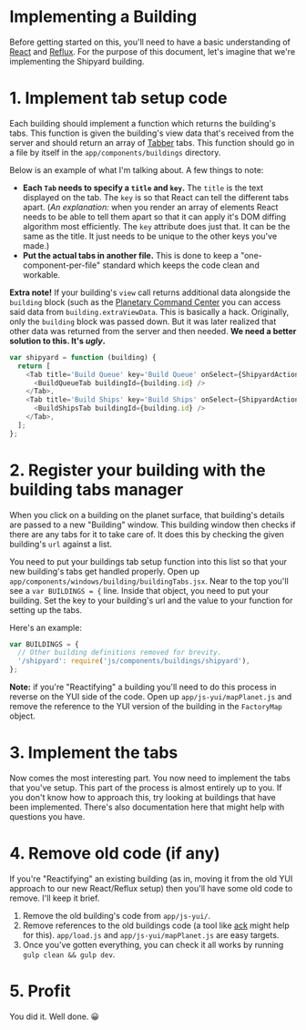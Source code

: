 # Implementing a Building

Before getting started on this, you'll need to have a basic understanding of [React](https://facebook.github.io/react/) and [Reflux](https://github.com/reflux/refluxjs). For the purpose of this document, let's imagine that we're implementing the Shipyard building.

# 1. Implement tab setup code

Each building should implement a function which returns the building's tabs. This function is given the building's view data that's received from the server and should return an array of [Tabber](../modules/tabber.md) tabs. This function should go in a file by itself in the `app/components/buildings` directory.

Below is an example of what I'm talking about. A few things to note:

- **Each `Tab` needs to specify a `title` and `key`.** The `title` is the text displayed on the tab. The `key` is so that React can tell the different tabs apart. (_An explanation:_ when you render an array of elements React needs to be able to tell them apart so that it can apply it's DOM diffing algorithm most efficiently. The `key` attribute does just that. It can be the same as the title. It just needs to be unique to the other keys you've made.)
- **Put the actual tabs in another file.** This is done to keep a "one-component-per-file" standard which keeps the code clean and workable.

**Extra note!** If your building's `view` call returns additional data alongside the `building` block (such as the [Planetary Command Center](<http://us1.lacunaexpanse.com/api/PlanetaryCommand.html#view_(_session_id%2C_building_id_)>) you can access said data from `building.extraViewData`. This is basically a hack. Originally, only the `building` block was passed down. But it was later realized that other data was returned from the server and then needed. **We need a better solution to this. It's _ugly_.**

```javascript
var shipyard = function (building) {
  return [
    <Tab title='Build Queue' key='Build Queue' onSelect={ShipyardActions.loadShipsBuildQueue}>
      <BuildQueueTab buildingId={building.id} />
    </Tab>,
    <Tab title='Build Ships' key='Build Ships' onSelect={ShipyardActions.getBuildableShips}>
      <BuildShipsTab buildingId={building.id} />
    </Tab>,
  ];
};
```

# 2. Register your building with the building tabs manager

When you click on a building on the planet surface, that building's details are passed to a new "Building" window. This building window then checks if there are any tabs for it to take care of. It does this by checking the given building's `url` against a list.

You need to put your buildings tab setup function into this list so that your new building's tabs get handled properly. Open up `app/components/windows/building/buildingTabs.jsx`. Near to the top you'll see a `var BUILDINGS = {` line. Inside that object, you need to put your building. Set the key to your building's url and the value to your function for setting up the tabs.

Here's an example:

```javascript
var BUILDINGS = {
  // Other building definitions removed for brevity.
  '/shipyard': require('js/components/buildings/shipyard'),
};
```

**Note:** if you're "Reactifying" a building you'll need to do this process in reverse on the YUI side of the code. Open up `app/js-yui/mapPlanet.js` and remove the reference to the YUI version of the building in the `FactoryMap` object.

# 3. Implement the tabs

Now comes the most interesting part. You now need to implement the tabs that you've setup. This part of the process is almost entirely up to you. If you don't know how to approach this, try looking at buildings that have been implemented. There's also documentation here that might help with questions you have.

# 4. Remove old code (if any)

If you're "Reactifying" an existing building (as in, moving it from the old YUI approach to our new React/Reflux setup) then you'll have some old code to remove. I'll keep it brief.

1. Remove the old building's code from `app/js-yui/`.
2. Remove references to the old buildings code (a tool like [ack](http://beyondgrep.com/) might help for this). `app/load.js` and `app/js-yui/mapPlanet.js` are easy targets.
3. Once you've gotten everything, you can check it all works by running `gulp clean && gulp dev`.

# 5. Profit

You did it. Well done. :grinning:
